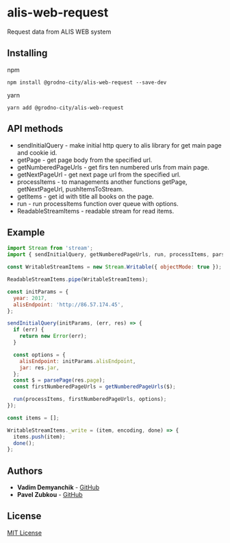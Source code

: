 # alis-web-request

Request data from ALIS WEB system

## Installing

npm
```
npm install @grodno-city/alis-web-request --save-dev
```

yarn 
```
yarn add @grodno-city/alis-web-request
```

## API methods 

* sendInitialQuery - make initial http query to alis library for get main page and cookie id.
* getPage - get page body from the specified url.
* getNumberedPageUrls - get firs ten numbered urls from main page.
* getNextPageUrl - get next page url from the specified url.
* processItems - to managements another functions getPage, getNextPageUrl, pushItemsToStream.
* getItems - get id with title all books on the page.
* run - run processItems function over queue with options.
* ReadableStreamItems - readable stream for read items. 

## Example

```js
import Stream from 'stream';
import { sendInitialQuery, getNumberedPageUrls, run, processItems, parsePage, ReadableStreamItems } from '@grodno-city/alis-web-request';

const WritableStreamItems = new Stream.Writable({ objectMode: true });

ReadableStreamItems.pipe(WritableStreamItems);

const initParams = {
  year: 2017,
  alisEndpoint: 'http://86.57.174.45',
};

sendInitialQuery(initParams, (err, res) => {
  if (err) {
    return new Error(err);
  }

  const options = {
    alisEndpoint: initParams.alisEndpoint,
    jar: res.jar,
  };
  const $ = parsePage(res.page);
  const firstNumberedPageUrls = getNumberedPageUrls($);

  run(processItems, firstNumberedPageUrls, options);
});

const items = [];

WritableStreamItems._write = (item, encoding, done) => {
  items.push(item);
  done();
};

```

## Authors
* **Vadim Demyanchik** - [GitHub](https://github.com/DemyanchikVadim)
* **Pavel Zubkou** - [GitHub](https://github.com/irnc)

## License

[MIT License ](https://github.com/grodno-city/alis-web-request/blob/master/LICENSE)
